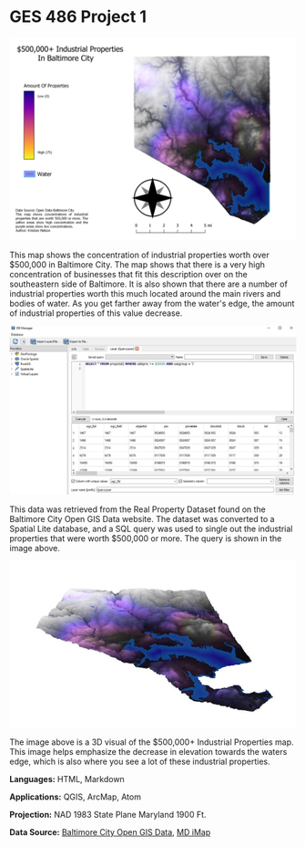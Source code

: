 GES 486 Project 1
===================

![](project1map.jpg)

This map shows the concentration of industrial properties
 worth over $500,000 in Baltimore City. The map shows that there is a very high concentration
 of businesses that fit this description over on the southeastern side of Baltimore.
 It is also shown that there are a number of industrial properties worth this much located
 around the main rivers and bodies of water. As you get farther away from the water's edge, the amount
 of industrial properties of this value decrease.

![](query.jpg)

 This data was retrieved from the Real Property Dataset
 found on the Baltimore City Open GIS Data website. The dataset was converted
 to a Spatial Lite database, and a SQL query was used to single out the industrial
 properties that were worth $500,000 or more. The query is shown in the image above.

![](3dmapv2.jpg)

The image above is a 3D visual of the $500,000+ Industrial Properties map.
This image helps emphasize the decrease in elevation towards the waters edge, which
is also where you see a lot of these industrial properties.

 __Languages:__ HTML, Markdown

 __Applications:__ QGIS, ArcMap, Atom

 __Projection:__ NAD 1983 State Plane Maryland 1900 Ft.

 __Data Source:__ [Baltimore City Open GIS Data](http://gis-baltimore.opendata.arcgis.com/),
 [MD iMap](https://imap.maryland.gov/Pages/lidar-dem-download-files.aspx)
